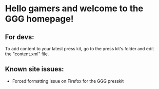 # Hello gamers and welcome to the GGG homepage!

## For devs:

To add content to your latest press kit, go to the press kit's folder and edit the "content.xml" file.

## Known site issues:

- Forced formatting issue on Firefox for the GGG presskit